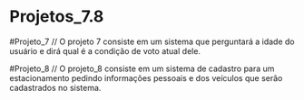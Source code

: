 # Projetos_7.8

#Projeto_7
// O projeto 7 consiste em um sistema que perguntará a idade do usuário e dirá qual é a condição de voto atual dele.

#Projeto_8
// O projeto_8 consiste em um sistema de cadastro para um estacionamento pedindo informações pessoais e dos veículos que serão cadastrados no sistema.
